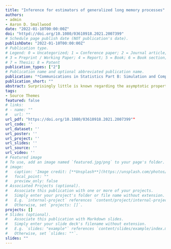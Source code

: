 ```yaml
---
title: "Inference for estimators of generalized long memory processes"
authors:
- admin
- Aaron D. Smallwood 
date: "2022-01-10T00:00:00Z"
doi: "httpd://doi.org/10.1080/03610918.2021.2007399"
# Schedule page publish date (NOT publication's date).
publishDate: "2022-01-10T00:00:00Z"
# Publication type.
# Legend: 0 = Uncategorized; 1 = Conference paper; 2 = Journal article;
# 3 = Preprint / Working Paper; 4 = Report; 5 = Book; 6 = Book section;
# 7 = Thesis; 8 = Patent
publication_types: ["2"]
# Publication name and optional abbreviated publication name.
publication: "*Communications in Statistics Part B: Simulation and Computation* (in press)"
publication_short: ""
abstract: Surprisingly little is known regarding the asymptotic properties of estimators for cyclical long memory models such as the Gegenbauer autoregressive moving average (GARMA) model. In this paper, we review the GARMA process and study the properties of several estimation methods with an emphasis on inference related to the parameter governing the length of long memory cycles. We present extensive simulation evidence to show that both Whittle and constrained sum of squares (CSS) estimators yield satisfactory results in terms of mean bias and RMSE for all parameters, although there are serious inferential concerns. Most notably, under the null of an infinitely long cycle, the distribution theory of the CSS estimator proposed by Chung (1996a,1996b) produces very over-sized tests. The semiparametric estimator proposed by Hidalgo (2005) offers one resolution, although there are practical issues related to implementation that we address. As an alternative approach for applied researchers wishing to employ a parametric estimator, we propose and validate a parametric bootstrap method using a likelihood ratio test statistic for the hypothesis of an infinitely long cycle. We illustrate estimation and inference issues with an application to the US unemployment rate, where evidence of stationary long memory cycles ultimately emerges.
tags:
- Source Themes
featured: false
# links:
# - name: ""
#   url: ""
url_pdf: "https://doi.org/10.1080/03610918.2021.2007399""
url_code: ''
url_dataset: ''
url_poster: ''
url_project: ''
url_slides: ''
url_source: ''
url_video: ''
# Featured image
# To use, add an image named `featured.jpg/png` to your page's folder. 
# image:
#   caption: 'Image credit: [**Unsplash**](https://unsplash.com/photos/jdD8gXaTZsc)'
#   focal_point: ""
#   preview_only: false
# Associated Projects (optional).
#   Associate this publication with one or more of your projects.
#   Simply enter your project's folder or file name without extension.
#   E.g. `internal-project` references `content/project/internal-project/index.md`.
#   Otherwise, set `projects: []`.
projects: []
# Slides (optional).
#   Associate this publication with Markdown slides.
#   Simply enter your slide deck's filename without extension.
#   E.g. `slides: "example"` references `content/slides/example/index.md`.
#   Otherwise, set `slides: ""`.
slides: ""
---
```

